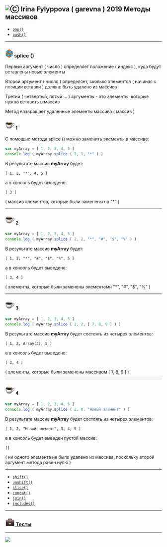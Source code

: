 [ico20]: https://raw.githubusercontent.com/garevna/a-level-js-lessons/master/ico/a-level-20.png
[ico25]: https://raw.githubusercontent.com/garevna/a-level-js-lessons/master/ico/a-level-25.png
[hw-30]: https://raw.githubusercontent.com/garevna/a-level-js-lessons/master/ico/briefcase-30.png
[cap-30]: https://raw.githubusercontent.com/garevna/a-level-js-lessons/master/ico/coffee-30.png
[warn-25]: https://raw.githubusercontent.com/garevna/a-level-js-lessons/master/ico/warning-25.png
[link-25]: https://raw.githubusercontent.com/garevna/a-level-js-lessons/master/ico/link-25.png
[err-20]: https://raw.githubusercontent.com/garevna/a-level-js-lessons/master/ico/no_entry-20.png
[err-25]: https://raw.githubusercontent.com/garevna/a-level-js-lessons/master/ico/no_entry-25.png
[err-30]: https://raw.githubusercontent.com/garevna/a-level-js-lessons/master/ico/no_entry-30.png

## <img src="https://avatars2.githubusercontent.com/u/19735284?s=40&v=4" width="30" title="Ⓒ Irina Fylyppova ( garevna ) 2019"/> Методы массивов

* [`pop()`](Array-methods-pop.md)
* [`push()`](Array-methods-push.md)

_________________________________________________________________________

### ![ico25] splice ()

Первый аргумент ( число ) определяет положение ( индекс ), куда будут вставлены новые элементы

Второй аргумент ( число ) определяет, сколько элементов ( начиная с позиции вставки ) должно быть удалено из массива

Третий ( четвертый, пятый ... ) аргументы - это элементы, которые нужно вставить в массив

Метод возвращает удаленные элементы массива ( массив )

#### ![cap-30] 1

С помощью метода splice () можно заменить элементы в массиве:

```javascript
var myArray = [ 1, 2, 3, 4, 5 ]
console.log ( myArray.splice ( 2, 1, "*" ) )
```

В результате массив **myArray** будет:

```
[ 1, 2, "*", 4, 5 ]
```

а в консоль будет выведено:
```
[ 3 ]
```   

( массив элементов, которые были заменены на  "*" )

_____________________________________

#### ![cap-30] 2

```javascript
var myArray = [ 1, 2, 3, 4, 5 ]
console.log ( myArray.splice ( 2, 2, "*", "#", "$", "%" ) )
```

В результате массив **myArray** будет:
```
[ 1, 2, "*", "#", "$", "%", 5 ]
```

а в консоль будет выведено:
```
[ 3, 4 ]
```
( элементы, которые были заменены элементами  "*", "#", "$", "%" )

______________________________________

#### ![cap-30] 3

```javascript
var myArray = [ 1, 2, 3, 4, 5 ]
console.log ( myArray.splice ( 2, 2, [ 7, 8, 9 ] ) )
```

В результате массив **myArray** будет состоять из четырех элементов:
```
[ 1, 2, Array(3), 5 ]
```

а в консоль будет выведено:
```
[ 3, 4 ]
```
( элементы, которые были заменены массивом  [ 7, 8, 9 ] )

__________________________________________________

#### ![cap-30] 4

```javascript
var myArray = [ 1, 2, 3, 4, 5 ]
console.log ( myArray.splice ( 2, 0, "Новый элемент" ) )
```

В результате массив **myArray** будет состоять из четырех элементов:
```
[ 1, 2, "Новый элемент", 3, 4, 5 ]
```
а в консоль будет выведен пустой массив:

```
[]
```
( ни одного элемента не было удалено из массива, поскольку второй аргумент метода равен нулю )

_________________________________________________________________________


* [`shift()`](Array-methods-shift.md)
* [`unshift()`](Array-methods-unshift.md)
* [`slice()`](Array-methods-slice.md)
* [`concat()`](Array-methods-concat.md)
* [`join()`](Array-methods-join.md)
* [`includes()`](Array-methods-includes.md)

______________________________________________________________________________________________

### [![hw-30] Тесты](https://garevna.github.io/js-quiz/#arrayMethods)

_________________________________________________________________________

![](https://github.com/garevna/js-course/raw/master/images/a-level-ico.png?raw=true)

